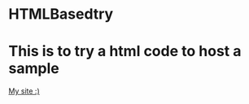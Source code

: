 # HTMLBasedtry
<html>
  <h1>
  This is to try a html code to host a sample
  </h1> 
  <body>
  <p>
         <a href="https://saiganeshch.github.io/HTMLBasedtry/try.html"> My site :) </a>
      </p>   
  </body>
</html>

